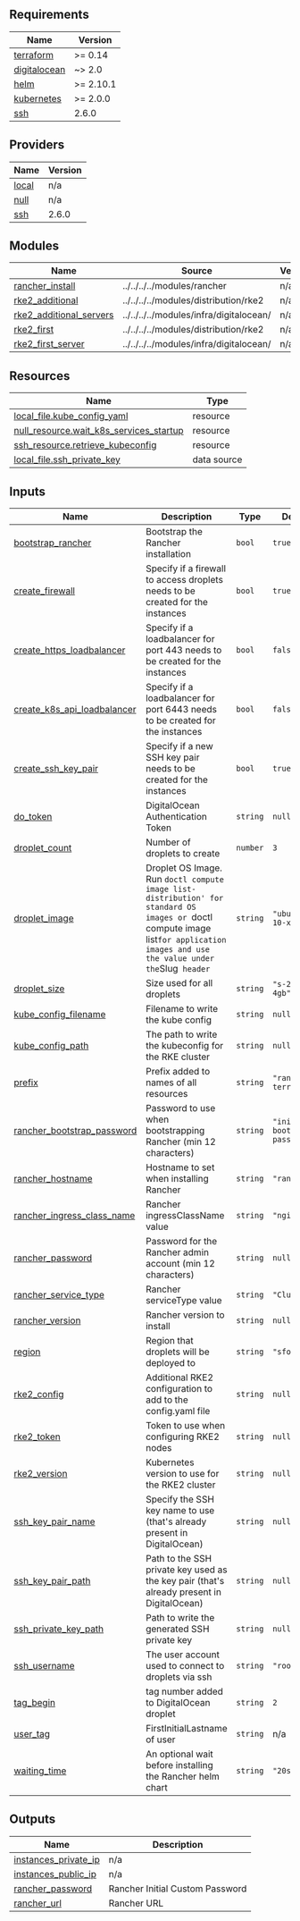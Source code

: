 ## Requirements

| Name | Version |
|------|---------|
| <a name="requirement_terraform"></a> [terraform](#requirement\_terraform) | >= 0.14 |
| <a name="requirement_digitalocean"></a> [digitalocean](#requirement\_digitalocean) | ~> 2.0 |
| <a name="requirement_helm"></a> [helm](#requirement\_helm) | >= 2.10.1 |
| <a name="requirement_kubernetes"></a> [kubernetes](#requirement\_kubernetes) | >= 2.0.0 |
| <a name="requirement_ssh"></a> [ssh](#requirement\_ssh) | 2.6.0 |

## Providers

| Name | Version |
|------|---------|
| <a name="provider_local"></a> [local](#provider\_local) | n/a |
| <a name="provider_null"></a> [null](#provider\_null) | n/a |
| <a name="provider_ssh"></a> [ssh](#provider\_ssh) | 2.6.0 |

## Modules

| Name | Source | Version |
|------|--------|---------|
| <a name="module_rancher_install"></a> [rancher\_install](#module\_rancher\_install) | ../../../../modules/rancher | n/a |
| <a name="module_rke2_additional"></a> [rke2\_additional](#module\_rke2\_additional) | ../../../../modules/distribution/rke2 | n/a |
| <a name="module_rke2_additional_servers"></a> [rke2\_additional\_servers](#module\_rke2\_additional\_servers) | ../../../../modules/infra/digitalocean/ | n/a |
| <a name="module_rke2_first"></a> [rke2\_first](#module\_rke2\_first) | ../../../../modules/distribution/rke2 | n/a |
| <a name="module_rke2_first_server"></a> [rke2\_first\_server](#module\_rke2\_first\_server) | ../../../../modules/infra/digitalocean/ | n/a |

## Resources

| Name | Type |
|------|------|
| [local_file.kube_config_yaml](https://registry.terraform.io/providers/hashicorp/local/latest/docs/resources/file) | resource |
| [null_resource.wait_k8s_services_startup](https://registry.terraform.io/providers/hashicorp/null/latest/docs/resources/resource) | resource |
| [ssh_resource.retrieve_kubeconfig](https://registry.terraform.io/providers/loafoe/ssh/2.6.0/docs/resources/resource) | resource |
| [local_file.ssh_private_key](https://registry.terraform.io/providers/hashicorp/local/latest/docs/data-sources/file) | data source |

## Inputs

| Name | Description | Type | Default | Required |
|------|-------------|------|---------|:--------:|
| <a name="input_bootstrap_rancher"></a> [bootstrap\_rancher](#input\_bootstrap\_rancher) | Bootstrap the Rancher installation | `bool` | `true` | no |
| <a name="input_create_firewall"></a> [create\_firewall](#input\_create\_firewall) | Specify if a firewall to access droplets needs to be created for the instances | `bool` | `true` | no |
| <a name="input_create_https_loadbalancer"></a> [create\_https\_loadbalancer](#input\_create\_https\_loadbalancer) | Specify if a loadbalancer for port 443 needs to be created for the instances | `bool` | `false` | no |
| <a name="input_create_k8s_api_loadbalancer"></a> [create\_k8s\_api\_loadbalancer](#input\_create\_k8s\_api\_loadbalancer) | Specify if a loadbalancer for port 6443 needs to be created for the instances | `bool` | `false` | no |
| <a name="input_create_ssh_key_pair"></a> [create\_ssh\_key\_pair](#input\_create\_ssh\_key\_pair) | Specify if a new SSH key pair needs to be created for the instances | `bool` | `true` | no |
| <a name="input_do_token"></a> [do\_token](#input\_do\_token) | DigitalOcean Authentication Token | `string` | `null` | no |
| <a name="input_droplet_count"></a> [droplet\_count](#input\_droplet\_count) | Number of droplets to create | `number` | `3` | no |
| <a name="input_droplet_image"></a> [droplet\_image](#input\_droplet\_image) | Droplet OS Image. Run `doctl compute image list-distribution' for standard OS images or `doctl compute image list` for application images and use the value under the `Slug` header` | `string` | `"ubuntu-24-10-x64"` | no |
| <a name="input_droplet_size"></a> [droplet\_size](#input\_droplet\_size) | Size used for all droplets | `string` | `"s-2vcpu-4gb"` | no |
| <a name="input_kube_config_filename"></a> [kube\_config\_filename](#input\_kube\_config\_filename) | Filename to write the kube config | `string` | `null` | no |
| <a name="input_kube_config_path"></a> [kube\_config\_path](#input\_kube\_config\_path) | The path to write the kubeconfig for the RKE cluster | `string` | `null` | no |
| <a name="input_prefix"></a> [prefix](#input\_prefix) | Prefix added to names of all resources | `string` | `"rancher-terraform"` | no |
| <a name="input_rancher_bootstrap_password"></a> [rancher\_bootstrap\_password](#input\_rancher\_bootstrap\_password) | Password to use when bootstrapping Rancher (min 12 characters) | `string` | `"initial-bootstrap-password"` | no |
| <a name="input_rancher_hostname"></a> [rancher\_hostname](#input\_rancher\_hostname) | Hostname to set when installing Rancher | `string` | `"rancher"` | no |
| <a name="input_rancher_ingress_class_name"></a> [rancher\_ingress\_class\_name](#input\_rancher\_ingress\_class\_name) | Rancher ingressClassName value | `string` | `"nginx"` | no |
| <a name="input_rancher_password"></a> [rancher\_password](#input\_rancher\_password) | Password for the Rancher admin account (min 12 characters) | `string` | `null` | no |
| <a name="input_rancher_service_type"></a> [rancher\_service\_type](#input\_rancher\_service\_type) | Rancher serviceType value | `string` | `"ClusterIP"` | no |
| <a name="input_rancher_version"></a> [rancher\_version](#input\_rancher\_version) | Rancher version to install | `string` | `null` | no |
| <a name="input_region"></a> [region](#input\_region) | Region that droplets will be deployed to | `string` | `"sfo3"` | no |
| <a name="input_rke2_config"></a> [rke2\_config](#input\_rke2\_config) | Additional RKE2 configuration to add to the config.yaml file | `string` | `null` | no |
| <a name="input_rke2_token"></a> [rke2\_token](#input\_rke2\_token) | Token to use when configuring RKE2 nodes | `string` | `null` | no |
| <a name="input_rke2_version"></a> [rke2\_version](#input\_rke2\_version) | Kubernetes version to use for the RKE2 cluster | `string` | `null` | no |
| <a name="input_ssh_key_pair_name"></a> [ssh\_key\_pair\_name](#input\_ssh\_key\_pair\_name) | Specify the SSH key name to use (that's already present in DigitalOcean) | `string` | `null` | no |
| <a name="input_ssh_key_pair_path"></a> [ssh\_key\_pair\_path](#input\_ssh\_key\_pair\_path) | Path to the SSH private key used as the key pair (that's already present in DigitalOcean) | `string` | `null` | no |
| <a name="input_ssh_private_key_path"></a> [ssh\_private\_key\_path](#input\_ssh\_private\_key\_path) | Path to write the generated SSH private key | `string` | `null` | no |
| <a name="input_ssh_username"></a> [ssh\_username](#input\_ssh\_username) | The user account used to connect to droplets via ssh | `string` | `"root"` | no |
| <a name="input_tag_begin"></a> [tag\_begin](#input\_tag\_begin) | tag number added to DigitalOcean droplet | `string` | `2` | no |
| <a name="input_user_tag"></a> [user\_tag](#input\_user\_tag) | FirstInitialLastname of user | `string` | n/a | yes |
| <a name="input_waiting_time"></a> [waiting\_time](#input\_waiting\_time) | An optional wait before installing the Rancher helm chart | `string` | `"20s"` | no |

## Outputs

| Name | Description |
|------|-------------|
| <a name="output_instances_private_ip"></a> [instances\_private\_ip](#output\_instances\_private\_ip) | n/a |
| <a name="output_instances_public_ip"></a> [instances\_public\_ip](#output\_instances\_public\_ip) | n/a |
| <a name="output_rancher_password"></a> [rancher\_password](#output\_rancher\_password) | Rancher Initial Custom Password |
| <a name="output_rancher_url"></a> [rancher\_url](#output\_rancher\_url) | Rancher URL |
